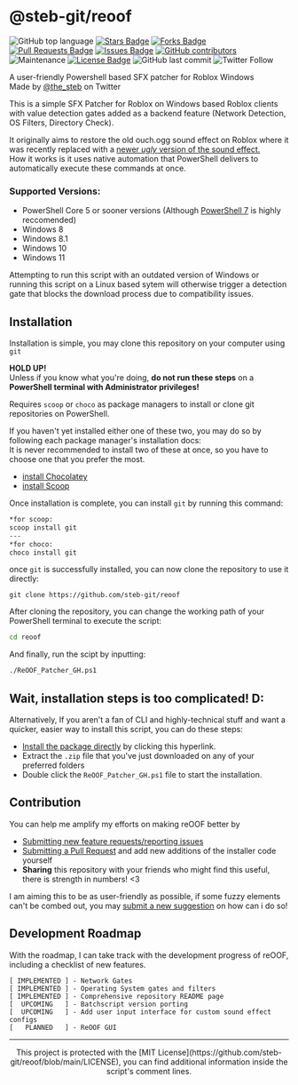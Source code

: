 # @steb-git/reoof
<img alt="GitHub top language" src="https://img.shields.io/github/languages/top/steb-git/reoof?logo=powershell">
<a href="https://github.com/steb-git/reoof/stargazers"><img src="https://img.shields.io/github/stars/steb-git/reoof" alt="Stars Badge"/></a>
<a href="https://github.com//steb-git/reoof//network/members"><img src="https://img.shields.io/github/forks/steb-git/reoof?logo=fork" alt="Forks Badge"/></a>
<a href="https://github.com/steb-git/reoof/pulls"><img src="https://img.shields.io/github/issues-pr/steb-git/reoof" alt="Pull Requests Badge"/></a>
<a href="https://github.com/steb-git/reoof/issues"><img src="https://img.shields.io/github/issues/steb-git/reoof" alt="Issues Badge"/></a>
<a href="https://github.com/qsteb-git/reoof/graphs/contributors"><img alt="GitHub contributors" src="https://img.shields.io/github/contributors/steb-git/reoof?color=2b9348"></a>
<img alt="Maintenance" src="https://img.shields.io/maintenance/yes/2022">
<a href="https://github.com/steb-git/reoof/blob/master/LICENSE"><img src="https://img.shields.io/github/license/steb-git/reoof?color=2b9348" alt="License Badge"/></a>
<img alt="GitHub last commit" src="https://img.shields.io/github/last-commit/steb-git/reoof">
<img alt="Twitter Follow" src="https://img.shields.io/twitter/follow/the_steb?style=social">

A user-friendly Powershell based SFX patcher for Roblox Windows  
Made by [@the_steb](https://twitter.com/the_steb) on Twitter

This is a simple SFX Patcher for Roblox on Windows based Roblox clients with value detection gates added as a backend feature (Network Detection, OS Filters, Directory Check).

It originally aims to restore the old ouch.ogg sound effect on Roblox where it was recently replaced with a [newer *ugly* version of the sound effect.](https://www.youtube.com/watch?v=rok4FpHzZ20)  
How it works is it uses native automation that PowerShell delivers to automatically execute these commands at once.

### Supported Versions:
* PowerShell Core 5 or sooner versions (Although [PowerShell 7](https://docs.microsoft.com/en-us/powershell/scripting/install/installing-powershell-on-windows?view=powershell-7.2#winget) is highly reccomended)
* Windows 8
* Windows 8.1
* Windows 10
* Windows 11  

Attempting to run this script with an outdated version of Windows or running this script on a Linux based sytem will otherwise trigger a detection gate that blocks the download process due to compatibility issues.

## Installation

Installation is simple, you may clone this repository on your computer using `git`  
 
**HOLD UP!**  
 Unless if you know what you're doing, __do not run these steps__ on a __PowerShell terminal with Administrator privileges!__ 

Requires `scoop` or `choco` as  package managers to install or clone git repositories on PowerShell.

If you haven't yet installed either one of these two, you may do so by following each package manager's installation docs:  
It is never recommended to install two of these at once, so you have to choose one that you prefer the most.
* [install Chocolatey](https://chocolatey.org/install)
* [install Scoop](https://scoop.sh/)

Once installation is complete, you can install `git` by running this command:

```bash
*for scoop:
scoop install git
---
*for choco:
choco install git
```
once `git` is successfully installed, you can now clone the repository to use it directly:
```git
git clone https://github.com/steb-git/reoof
```
After cloning the repository, you can change the working path of your PowerShell terminal to execute the script:
```bash
cd reoof
```
And finally, run the scipt by inputting:
```bash
./ReOOF_Patcher_GH.ps1
```

## Wait, installation steps is too complicated! D:
Alternatively, If you aren't a fan of CLI and highly-technical stuff and want a quicker, easier way to install this script, you can do these steps:
* [Install the package directly](https://github.com/steb-git/reoof/archive/refs/heads/main.zip) by clicking this hyperlink.
* Extract the `.zip` file that you've just downloaded on any of your preferred folders
* Double click the `ReOOF_Patcher_GH.ps1` file to start the installation.

## Contribution
You can help me amplify my efforts on making reOOF better by 
* [Submitting new feature requests/reporting issues](https://github.com/steb-git/reoof/issues/new)
* [Submitting a Pull Request](https://github.com/steb-git/reoof/compare) and add new additions of the installer code yourself
* **Sharing** this repository with your friends who might find this useful, there is strength in numbers! <3  

I am aiming this to be as user-friendly as possible, if some fuzzy elements can't be combed out, you may [submit a new suggestion](https://github.com/steb-git/reoof/issues) on how can i do so!

## Development Roadmap
With the roadmap, I can take track with the development progress of reOOF, including a checklist of new features.
  ```grub
  [ IMPLEMENTED ] - Network Gates
  [ IMPLEMENTED ] - Operating System gates and filters
  [ IMPLEMENTED ] - Comprehensive repository README page
  [  UPCOMING   ] - Batchscript version porting
  [  UPCOMING   ] - Add user input interface for custom sound effect configs
  [   PLANNED   ] - ReOOF GUI
  ```
___
<p align="center">This project is protected with the [MIT License](https://github.com/steb-git/reoof/blob/main/LICENSE), you can find additional information inside the script's comment lines.
